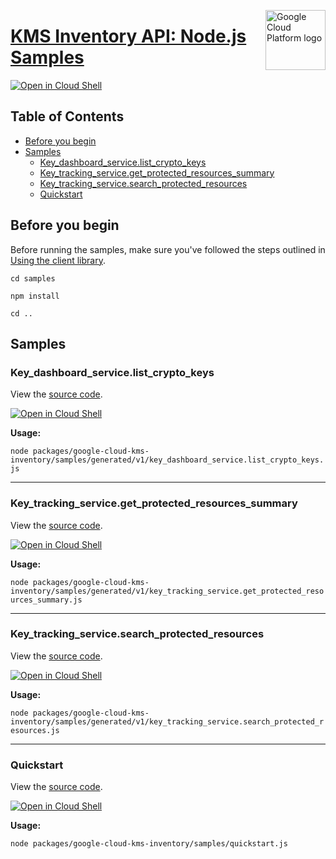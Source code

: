 [//]: # "This README.md file is auto-generated, all changes to this file will be lost."
[//]: # "To regenerate it, use `python -m synthtool`."
<img src="https://avatars2.githubusercontent.com/u/2810941?v=3&s=96" alt="Google Cloud Platform logo" title="Google Cloud Platform" align="right" height="96" width="96"/>

# [KMS Inventory API: Node.js Samples](https://github.com/googleapis/google-cloud-node)

[![Open in Cloud Shell][shell_img]][shell_link]



## Table of Contents

* [Before you begin](#before-you-begin)
* [Samples](#samples)
  * [Key_dashboard_service.list_crypto_keys](#key_dashboard_service.list_crypto_keys)
  * [Key_tracking_service.get_protected_resources_summary](#key_tracking_service.get_protected_resources_summary)
  * [Key_tracking_service.search_protected_resources](#key_tracking_service.search_protected_resources)
  * [Quickstart](#quickstart)

## Before you begin

Before running the samples, make sure you've followed the steps outlined in
[Using the client library](https://github.com/googleapis/google-cloud-node#using-the-client-library).

`cd samples`

`npm install`

`cd ..`

## Samples



### Key_dashboard_service.list_crypto_keys

View the [source code](https://github.com/googleapis/google-cloud-node/blob/master/packages/google-cloud-kms-inventory/samples/generated/v1/key_dashboard_service.list_crypto_keys.js).

[![Open in Cloud Shell][shell_img]](https://console.cloud.google.com/cloudshell/open?git_repo=https://github.com/googleapis/google-cloud-node&page=editor&open_in_editor=packages/google-cloud-kms-inventory/samples/generated/v1/key_dashboard_service.list_crypto_keys.js,samples/README.md)

__Usage:__


`node packages/google-cloud-kms-inventory/samples/generated/v1/key_dashboard_service.list_crypto_keys.js`


-----




### Key_tracking_service.get_protected_resources_summary

View the [source code](https://github.com/googleapis/google-cloud-node/blob/master/packages/google-cloud-kms-inventory/samples/generated/v1/key_tracking_service.get_protected_resources_summary.js).

[![Open in Cloud Shell][shell_img]](https://console.cloud.google.com/cloudshell/open?git_repo=https://github.com/googleapis/google-cloud-node&page=editor&open_in_editor=packages/google-cloud-kms-inventory/samples/generated/v1/key_tracking_service.get_protected_resources_summary.js,samples/README.md)

__Usage:__


`node packages/google-cloud-kms-inventory/samples/generated/v1/key_tracking_service.get_protected_resources_summary.js`


-----




### Key_tracking_service.search_protected_resources

View the [source code](https://github.com/googleapis/google-cloud-node/blob/master/packages/google-cloud-kms-inventory/samples/generated/v1/key_tracking_service.search_protected_resources.js).

[![Open in Cloud Shell][shell_img]](https://console.cloud.google.com/cloudshell/open?git_repo=https://github.com/googleapis/google-cloud-node&page=editor&open_in_editor=packages/google-cloud-kms-inventory/samples/generated/v1/key_tracking_service.search_protected_resources.js,samples/README.md)

__Usage:__


`node packages/google-cloud-kms-inventory/samples/generated/v1/key_tracking_service.search_protected_resources.js`


-----




### Quickstart

View the [source code](https://github.com/googleapis/google-cloud-node/blob/master/packages/google-cloud-kms-inventory/samples/quickstart.js).

[![Open in Cloud Shell][shell_img]](https://console.cloud.google.com/cloudshell/open?git_repo=https://github.com/googleapis/google-cloud-node&page=editor&open_in_editor=packages/google-cloud-kms-inventory/samples/quickstart.js,samples/README.md)

__Usage:__


`node packages/google-cloud-kms-inventory/samples/quickstart.js`






[shell_img]: https://gstatic.com/cloudssh/images/open-btn.png
[shell_link]: https://console.cloud.google.com/cloudshell/open?git_repo=https://github.com/googleapis/google-cloud-node&page=editor&open_in_editor=samples/README.md
[product-docs]: https://cloud.google.com/kms/docs/
